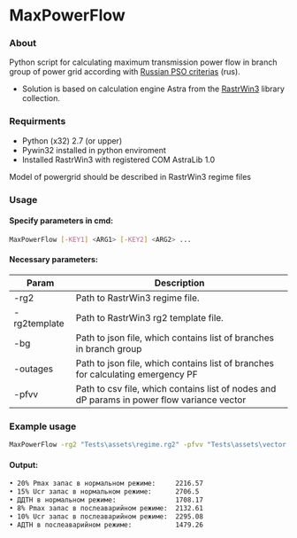 # MaxPowerFlow

### About

Python script for calculating maximum transmission power flow in branch group of power grid according with [Russian PSO criterias](https://www.so-ups.ru/fileadmin/files/laws/standards/st_max_power_rules_004-2020.pdf) (rus).

* Solution is based on calculation engine Astra from the [RastrWin3](https://www.rastrwin.ru/) library collection.

### Requirments

* Python (x32) 2.7 (or upper)
* Pywin32 installed in python enviroment
* Installed RastrWin3 with registered COM AstraLib 1.0

Model of powergrid should be described in RastrWin3 regime files

### Usage

#### Specify parameters in cmd:

```sh
MaxPowerFlow [-KEY1] <ARG1> [-KEY2] <ARG2> ...
```
#### Necessary parameters:
| Param | Description |
| ------ | ------ |
| -rg2 | Path to RastrWin3 regime file. |
| -rg2template | Path to RastrWin3 rg2 template file. |
| -bg | Path to json file, which contains list of branches in branch group |
| -outages | Path to json file, which contains list of branches for calculating emergency PF |
| -pfvv | Path to csv file, which contains list of nodes and dP params in power flow variance vector |


### Example usage
```sh
MaxPowerFlow -rg2 "Tests\assets\regime.rg2" -pfvv "Tests\assets\vector.csv" -rg2template "src\assets\rastr_templates\режим.rg2" -bg "Tests\assets\flowgate.json" -outages "Tests\assets\faults.json" 
```
#### Output:
```sh
• 20% Pmax запас в нормальном режиме:     2216.57
• 15% Ucr запас в нормальном режиме:      2706.5
• ДДТН в нормальном режиме:               1708.17
• 8% Pmax запас в послеаварийном режиме:  2132.61
• 10% Ucr запас в послеаварийном режиме:  2295.08
• АДТН в послеаварийном режиме:	          1479.26
```
